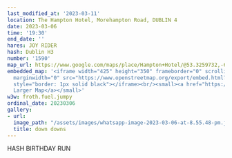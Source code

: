 ```yaml
---
last_modified_at: '2023-03-11'
location: The Hampton Hotel, Morehampton Road, DUBLIN 4
date: 2023-03-06
time: '19:30'
end_date: ''
hares: JOY RIDER
hash: Dublin H3
number: '1590'
map_url: https://www.google.com/maps/place/Hampton+Hotel/@53.3259732,-6.2450794,17z/data=!3m1!4b1!4m8!3m7!1s0x485b69e4427f428d:0x25ff700e0445dcfa!5m2!4m1!1i2!8m2!3d53.3259623!4d-6.2429175
embedded_map: '<iframe width="425" height="350" frameborder="0" scrolling="no" marginheight="0"
  marginwidth="0" src="https://www.openstreetmap.org/export/embed.html?bbox=-6.244461536407472%2C53.325114135775316%2C-6.241277754306794%2C53.326503058242984&amp;layer=mapnik&amp;marker=53.32580860266082%2C-6.242869645357132"
  style="border: 1px solid black"></iframe><br/><small><a href="https://www.openstreetmap.org/?mlat=53.32581&amp;mlon=-6.24287#map=19/53.32581/-6.24287">View
  Larger Map</a></small>'
w3w: froth.fuel.jumpy
ordinal_date: 20230306
gallery:
- url: 
  image_path: "/assets/images/whatsapp-image-2023-03-06-at-8.55.48-pm.jpeg"
  title: down downs
---
```

HASH BIRTHDAY RUN
